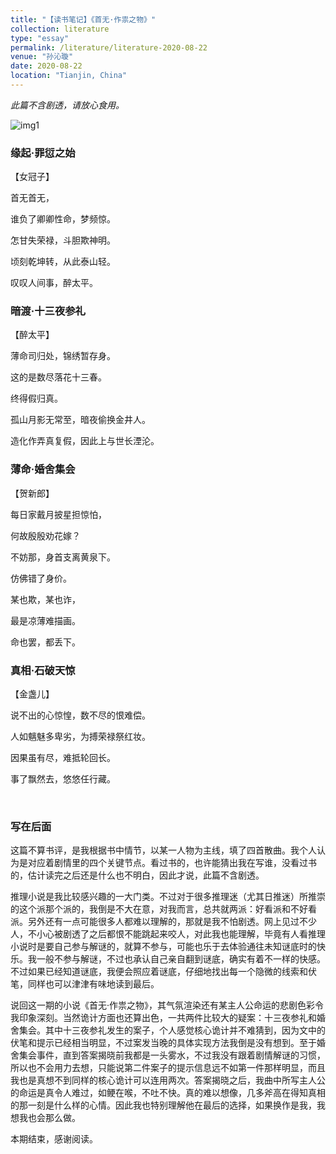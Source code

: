 ```yaml
---
title: "【读书笔记】《首无·作祟之物》"
collection: literature
type: "essay"
permalink: /literature/literature-2020-08-22
venue: "孙沁璇"
date: 2020-08-22
location: "Tianjin, China"
---
```


*此篇不含剧透，请放心食用。*

![img1](https://sunqinxuan.github.io/images/literature-2020-08-22-img1.webp)

### 缘起·罪愆之始  

【女冠子】  

首无首无，

谁负了卿卿性命，梦频惊。

怎甘失荣禄，斗胆欺神明。

顷刻乾坤转，从此泰山轻。

叹叹人间事，醉太平。

### 暗渡·十三夜参礼  

【醉太平】  

薄命司归处，锦绣暂存身。

这的是数尽落花十三春。

终得假归真。

孤山月影无常至，暗夜偷换金井人。

造化作弄真复假，因此上与世长湮沦。

### 薄命·婚舍集会  

【贺新郎】  

每日家戴月披星担惊怕，

何故殷殷劝花嫁？

不妨那，身首支离黄泉下。

仿佛错了身价。

某也欺，某也诈，

最是凉薄难描画。

命也罢，都丢下。

### 真相·石破天惊  

【金盏儿】  

说不出的心惊惶，数不尽的恨难偿。

人如魑魅多卑劣，为搏荣禄祭红妆。

因果虽有尽，难抵轮回长。

事了飘然去，悠悠任行藏。

<br>

### 写在后面

这篇不算书评，是我根据书中情节，以某一人物为主线，填了四首散曲。我个人认为是对应着剧情里的四个关键节点。看过书的，也许能猜出我在写谁，没看过书的，估计读完之后还是什么也不明白，因此才说，此篇不含剧透。

推理小说是我比较感兴趣的一大门类。不过对于很多推理迷（尤其日推迷）所推崇的这个派那个派的，我倒是不大在意，对我而言，总共就两派：好看派和不好看派。另外还有一点可能很多人都难以理解的，那就是我不怕剧透。网上见过不少人，不小心被剧透了之后都恨不能跳起来咬人，对此我也能理解，毕竟有人看推理小说时是要自己参与解谜的，就算不参与，可能也乐于去体验通往未知谜底时的快乐。我一般不参与解谜，不过也承认自己亲自翻到谜底，确实有着不一样的快感。不过如果已经知道谜底，我便会照应着谜底，仔细地找出每一个隐微的线索和伏笔，同样也可以津津有味地读到最后。

说回这一期的小说《首无·作祟之物》，其气氛渲染还有某主人公命运的悲剧色彩令我印象深刻。当然诡计方面也还算出色，一共两件比较大的疑案：十三夜参礼和婚舍集会。其中十三夜参礼发生的案子，个人感觉核心诡计并不难猜到，因为文中的伏笔和提示已经相当明显，不过案发当晚的具体实现方法我倒是没有想到。至于婚舍集会事件，直到答案揭晓前我都是一头雾水，不过我没有跟着剧情解谜的习惯，所以也不会用力去想，只能说第二件案子的提示信息远不如第一件那样明显，而且我也是真想不到同样的核心诡计可以连用两次。答案揭晓之后，我曲中所写主人公的命运是真令人难过，如鲠在喉，不吐不快。真的难以想像，几多斧高在得知真相的那一刻是什么样的心情。因此我也特别理解他在最后的选择，如果换作是我，我想我也会那么做。

本期结束，感谢阅读。

